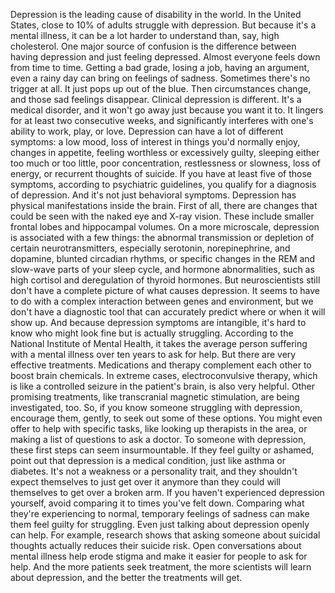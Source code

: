 Depression is the leading cause of disability in the world. In the United States, close to 10% of adults  struggle with depression. But because it's a mental illness, it can be a lot harder to understand than, say, high cholesterol. One major source of confusion is the difference between having depression and just feeling depressed. Almost everyone feels down from time to time. Getting a bad grade, losing a job, having an argument, even a rainy day can bring on feelings of sadness. Sometimes there's no trigger at all. It just pops up out of the blue. Then circumstances change, and those sad feelings disappear. Clinical depression is different. It's a medical disorder, and it won't go away  just because you want it to. It lingers for at least  two consecutive weeks, and significantly interferes  with one's ability to work, play, or love. Depression can have a lot of different symptoms: a low mood, loss of interest in things you'd normally enjoy, changes in appetite, feeling worthless or excessively guilty, sleeping either too much or too little, poor concentration, restlessness or slowness, loss of energy, or recurrent thoughts of suicide. If you have at least five of those symptoms, according to psychiatric guidelines, you qualify for a diagnosis of depression. And it's not just behavioral symptoms. Depression has physical manifestations inside the brain. First of all, there are changes that could be seen with the naked eye and X-ray vision. These include smaller frontal lobes and hippocampal volumes. On a more microscale, depression is associated  with a few things: the abnormal transmission or depletion of certain neurotransmitters, especially serotonin, norepinephrine, and dopamine, blunted circadian rhythms, or specific changes in the REM and slow-wave parts of your sleep cycle, and hormone abnormalities, such as high cortisol and deregulation of thyroid hormones. But neuroscientists still don't have a complete picture of what causes depression. It seems to have to do with a complex interaction between genes and environment, but we don't have a diagnostic tool that can accurately predict where or when it will show up. And because depression symptoms are intangible, it's hard to know who might look fine but is actually struggling. According to the National Institute of Mental Health, it takes the average person suffering with a mental illness over ten years to ask for help. But there are very effective treatments. Medications and therapy complement each other to boost brain chemicals. In extreme cases, electroconvulsive therapy, which is like a controlled seizure in the patient's brain, is also very helpful. Other promising treatments, like transcranial magnetic stimulation, are being investigated, too. So, if you know someone  struggling with depression, encourage them, gently, to seek out some of these options. You might even offer to help with specific tasks, like looking up therapists in the area, or making a list of questions to ask a doctor. To someone with depression, these first steps can seem insurmountable. If they feel guilty or ashamed, point out that depression  is a medical condition, just like asthma or diabetes. It's not a weakness  or a personality trait, and they shouldn't expect themselves to just get over it anymore than they could will themselves to get over a broken arm. If you haven't experienced  depression yourself, avoid comparing it to times you've felt down. Comparing what they're experiencing to normal, temporary feelings of sadness can make them feel guilty for struggling. Even just talking about  depression openly can help. For example, research shows that asking someone about suicidal thoughts actually reduces their suicide risk. Open conversations about mental illness help erode stigma and make it easier  for people to ask for help. And the more patients seek treatment, the more scientists will learn about depression, and the better the treatments will get. 